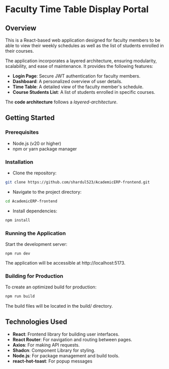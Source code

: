 # Faculty Time Table Display Portal

## Overview

This is a React-based web application designed for faculty members to be able to view their weekly schedules as well as the list of students enrolled in their courses.

The application incorporates a layered architecture, ensuring modularity, scalability, and ease of maintenance. It provides the following features:

- **Login Page**: Secure JWT authentication for faculty members.
- **Dashboard**: A personalized overview of user details.
- **Time Table**: A detailed view of the faculty member's schedule.
- **Course Students List**: A list of students enrolled in specific courses.

The **code architecture** follows a _layered-architecture_.

## Getting Started

### Prerequisites

- Node.js (v20 or higher)
- npm or yarn package manager

### Installation

- Clone the repository:

```bash
git clone https://github.com/shardul523/AcademicERP-frontend.git
```

- Navigate to the project directory:

```bash
cd AcademicERP-frontend
```

- Install dependencies:

```bash
npm install
```

### Running the Application

Start the development server:

```
npm run dev
```

The application will be accessible at http://localhost:5173.

### Building for Production

To create an optimized build for production:

```bash
npm run build
```

The build files will be located in the build/ directory.

## Technologies Used

- **React**: Frontend library for building user interfaces.
- **React Router**: For navigation and routing between pages.
- **Axios**: For making API requests.
- **Shadcn**: Component Library for styling.
- **Node.js**: For package management and build tools.
- **react-hot-toast**: For popup messages

